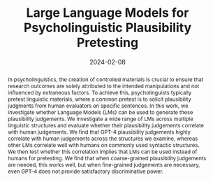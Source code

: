 ---
title: "Large Language Models for Psycholinguistic Plausibility Pretesting"
date: 2024-02-08
publishDate:  2024-02-08
authors: ["**Samuel Joseph Amouyal**", "Aya Meltzer-Asscher", "Jonathan Berant"]
publication_types: ["2"]
abstract: "In psycholinguistics, the creation of controlled materials is crucial to ensure that research outcomes are solely attributed to the intended manipulations and not influenced by extraneous factors. To achieve this, psycholinguists typically pretest linguistic materials, where a common pretest is to solicit plausibility judgments from human evaluators on specific sentences. In this work, we investigate whether Language Models (LMs) can be used to generate these plausibility judgements. We investigate a wide range of LMs across multiple linguistic structures and evaluate whether their plausibility judgements correlate with human judgements. We find that GPT-4 plausibility judgements highly correlate with human judgements across the structures we examine, whereas other LMs correlate well with humans on commonly used syntactic structures. We then test whether this correlation implies that LMs can be used instead of humans for pretesting. We find that when coarse-grained plausibility judgements are needed, this works well, but when fine-grained judgements are necessary, even GPT-4 does not provide satisfactory discriminative power."
featured: true
publication: "Findings of the Association for Computational Linguistics: EACL 2024"
links:
  - icon_pack: fas
    icon: scroll
    name: Link
    url: 'https://aclanthology.org/2024.findings-eacl.12.pdf'
  - icon_pack: fab
    icon: github
    name: Code
    url: 'https://github.com/samsam3232/llm_pretesting'
---